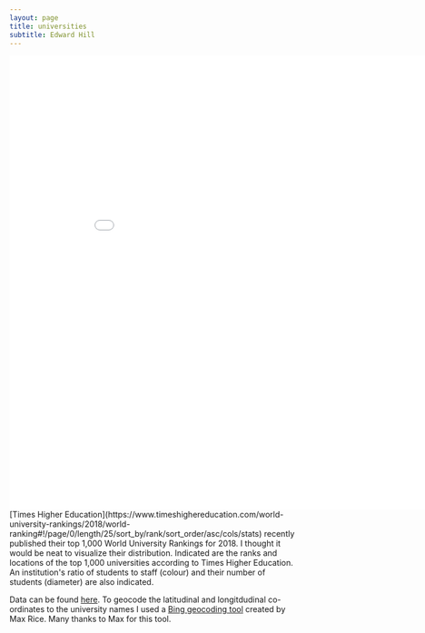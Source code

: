 ```yaml
---
layout: page
title: universities
subtitle: Edward Hill
---
```






<iframe width="900" height="800" frameborder="0" scrolling="no" src="//plot.ly/~ddhll/14.embed"></iframe>
[Times Higher Education](https://www.timeshighereducation.com/world-university-rankings/2018/world-ranking#!/page/0/length/25/sort_by/rank/sort_order/asc/cols/stats) recently published their top 1,000 World University Rankings for 2018. I thought it would be neat to visualize their distribution. Indicated are the ranks and locations of the top 1,000 universities according to Times Higher Education. An institution's ratio of students to staff (colour) and their number of students (diameter) are also indicated.

Data can be found [here](https://www.timeshighereducation.com/world-university-rankings/2018/world-ranking#!/page/0/length/25/sort_by/rank/sort_order/asc/cols/stats). To geocode the latitudinal and longitdudinal co-ordinates to the university names I used a [Bing geocoding tool](https://github.com/maxrice/excel-geocoding-tool) created by Max Rice. Many thanks to Max for this tool.
